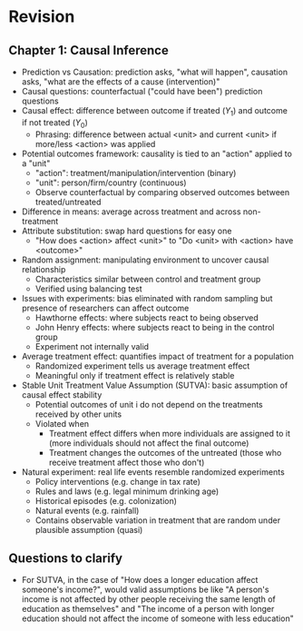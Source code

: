 # Revision

## Chapter 1: Causal Inference

- Prediction vs Causation: prediction asks, "what will happen", causation asks, "what are the
  effects of a cause (intervention)"
- Causal questions: counterfactual ("could have been") prediction questions
- Causal effect: difference between outcome if treated ($Y_1$) and outcome if not treated ($Y_0$)
  - Phrasing: difference between actual \<unit> and current \<unit> if more/less \<action>
        was applied
- Potential outcomes framework: causality is tied to an "action" applied to a "unit"
  - "action": treatment/manipulation/intervention (binary)
  - "unit": person/firm/country (continuous)
  - Observe counterfactual by comparing observed outcomes between treated/untreated
- Difference in means: average across treatment and across non-treatment
- Attribute substitution: swap hard questions for easy one
  - "How does \<action> affect \<unit>" to "Do \<unit> with \<action> have \<outcome>"
- Random assignment: manipulating environment to uncover causal relationship
  - Characteristics similar between control and treatment group
  - Verified using balancing test
- Issues with experiments: bias eliminated with random sampling but presence of researchers can
  affect outcome
  - Hawthorne effects: where subjects react to being observed
  - John Henry effects: where subjects react to being in the control group
  - Experiment not internally valid
- Average treatment effect: quantifies impact of treatment for a population
  - Randomized experiment tells us average treatment effect
  - Meaningful only if treatment effect is relatively stable
- Stable Unit Treatment Value Assumption (SUTVA): basic assumption of causal effect stability
  - Potential outcomes of unit i do not depend on the treatments received by other units
  - Violated when
    - Treatment effect differs when more individuals are assigned to it (more individuals should
      not affect the final outcome)
    - Treatment changes the outcomes of the untreated (those who receive treatment affect those
      who don't)
- Natural experiment: real life events resemble randomized experiments
  - Policy interventions (e.g. change in tax rate)
  - Rules and laws (e.g. legal minimum drinking age)
  - Historical episodes (e.g. colonization)
  - Natural events (e.g. rainfall)
  - Contains observable variation in treatment that are random under plausible assumption (quasi)

## Questions to clarify

- For SUTVA, in the case of "How does a longer education affect someone's income?", would valid
  assumptions be like "A person's income is not affected by other people receiving the same length
  of education as themselves" and "The income of a person with longer education should not affect
  the income of someone with less education"